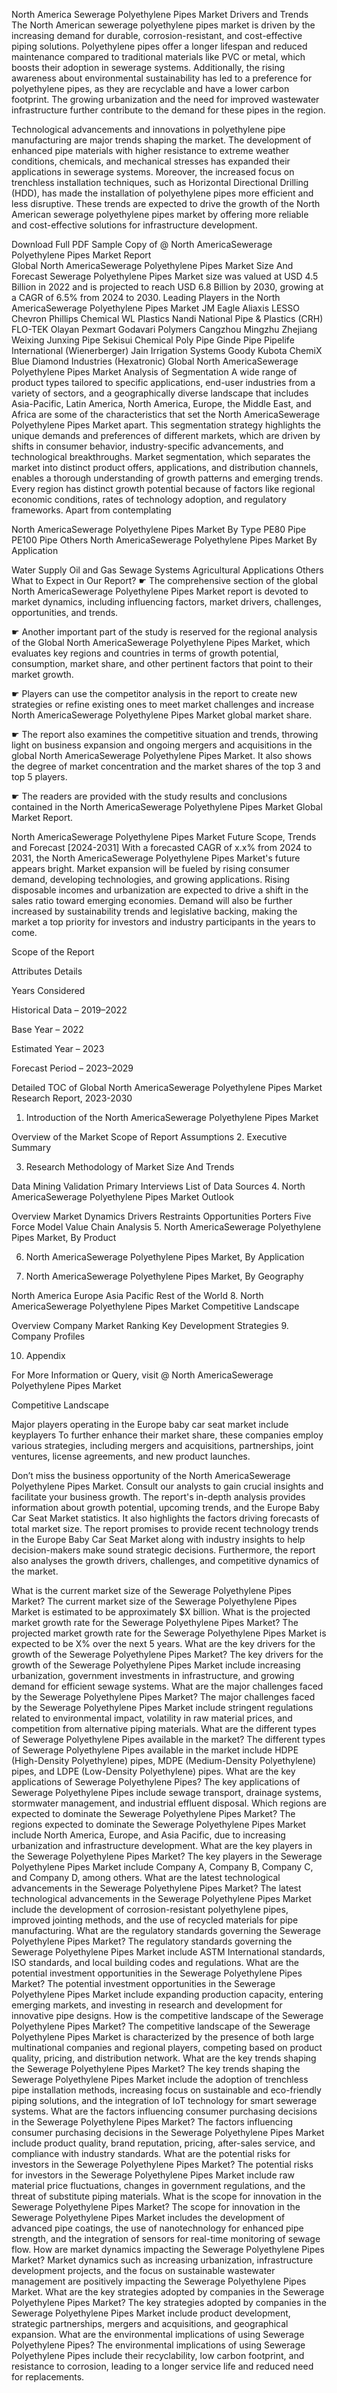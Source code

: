North America Sewerage Polyethylene Pipes Market Drivers and Trends
The North American sewerage polyethylene pipes market is driven by the increasing demand for durable, corrosion-resistant, and cost-effective piping solutions. Polyethylene pipes offer a longer lifespan and reduced maintenance compared to traditional materials like PVC or metal, which boosts their adoption in sewerage systems. Additionally, the rising awareness about environmental sustainability has led to a preference for polyethylene pipes, as they are recyclable and have a lower carbon footprint. The growing urbanization and the need for improved wastewater infrastructure further contribute to the demand for these pipes in the region.

Technological advancements and innovations in polyethylene pipe manufacturing are major trends shaping the market. The development of enhanced pipe materials with higher resistance to extreme weather conditions, chemicals, and mechanical stresses has expanded their applications in sewerage systems. Moreover, the increased focus on trenchless installation techniques, such as Horizontal Directional Drilling (HDD), has made the installation of polyethylene pipes more efficient and less disruptive. These trends are expected to drive the growth of the North American sewerage polyethylene pipes market by offering more reliable and cost-effective solutions for infrastructure development.

Download Full PDF Sample Copy of @ North AmericaSewerage Polyethylene Pipes Market Report  
Global North AmericaSewerage Polyethylene Pipes Market Size And Forecast
Sewerage Polyethylene Pipes Market size was valued at USD 4.5 Billion in 2022 and is projected to reach USD 6.8 Billion by 2030, growing at a CAGR of 6.5% from 2024 to 2030.
Leading Players in the North AmericaSewerage Polyethylene Pipes Market
JM Eagle
Aliaxis
LESSO
Chevron Phillips Chemical
WL Plastics
Nandi
National Pipe & Plastics (CRH)
FLO-TEK
Olayan
Pexmart
Godavari Polymers
Cangzhou Mingzhu
Zhejiang Weixing
Junxing Pipe
Sekisui Chemical
Poly Pipe
Ginde Pipe
Pipelife International (Wienerberger)
Jain Irrigation Systems
Goody
Kubota ChemiX
Blue Diamond Industries (Hexatronic)
Global North AmericaSewerage Polyethylene Pipes Market Analysis of Segmentation
A wide range of product types tailored to specific applications, end-user industries from a variety of sectors, and a geographically diverse landscape that includes Asia-Pacific, Latin America, North America, Europe, the Middle East, and Africa are some of the characteristics that set the North AmericaSewerage Polyethylene Pipes Market apart. This segmentation strategy highlights the unique demands and preferences of different markets, which are driven by shifts in consumer behavior, industry-specific advancements, and technological breakthroughs. Market segmentation, which separates the market into distinct product offers, applications, and distribution channels, enables a thorough understanding of growth patterns and emerging trends. Every region has distinct growth potential because of factors like regional economic conditions, rates of technology adoption, and regulatory frameworks. Apart from contemplating

North AmericaSewerage Polyethylene Pipes Market By Type
PE80 Pipe
PE100 Pipe
Others
North AmericaSewerage Polyethylene Pipes Market By Application

Water Supply
Oil and Gas
Sewage Systems
Agricultural Applications
Others
What to Expect in Our Report?
☛ The comprehensive section of the global North AmericaSewerage Polyethylene Pipes Market report is devoted to market dynamics, including influencing factors, market drivers, challenges, opportunities, and trends.

☛ Another important part of the study is reserved for the regional analysis of the Global North AmericaSewerage Polyethylene Pipes Market, which evaluates key regions and countries in terms of growth potential, consumption, market share, and other pertinent factors that point to their market growth.

☛ Players can use the competitor analysis in the report to create new strategies or refine existing ones to meet market challenges and increase North AmericaSewerage Polyethylene Pipes Market global market share.

☛ The report also examines the competitive situation and trends, throwing light on business expansion and ongoing mergers and acquisitions in the global North AmericaSewerage Polyethylene Pipes Market. It also shows the degree of market concentration and the market shares of the top 3 and top 5 players.

☛ The readers are provided with the study results and conclusions contained in the North AmericaSewerage Polyethylene Pipes Market Global Market Report.

North AmericaSewerage Polyethylene Pipes Market Future Scope, Trends and Forecast [2024-2031]
With a forecasted CAGR of x.x% from 2024 to 2031, the North AmericaSewerage Polyethylene Pipes Market's future appears bright. Market expansion will be fueled by rising consumer demand, developing technologies, and growing applications. Rising disposable incomes and urbanization are expected to drive a shift in the sales ratio toward emerging economies. Demand will also be further increased by sustainability trends and legislative backing, making the market a top priority for investors and industry participants in the years to come.

Scope of the Report

Attributes Details

Years Considered

Historical Data – 2019–2022

Base Year – 2022

Estimated Year – 2023

Forecast Period – 2023–2029

Detailed TOC of Global North AmericaSewerage Polyethylene Pipes Market Research Report, 2023-2030
1. Introduction of the North AmericaSewerage Polyethylene Pipes Market

Overview of the Market
Scope of Report
Assumptions
2. Executive Summary

3. Research Methodology of Market Size And Trends

Data Mining
Validation
Primary Interviews
List of Data Sources
4. North AmericaSewerage Polyethylene Pipes Market Outlook

Overview
Market Dynamics
Drivers
Restraints
Opportunities
Porters Five Force Model
Value Chain Analysis
5. North AmericaSewerage Polyethylene Pipes Market, By Product

6. North AmericaSewerage Polyethylene Pipes Market, By Application

7. North AmericaSewerage Polyethylene Pipes Market, By Geography

North America
Europe
Asia Pacific
Rest of the World
8. North AmericaSewerage Polyethylene Pipes Market Competitive Landscape

Overview
Company Market Ranking
Key Development Strategies
9. Company Profiles

10. Appendix

For More Information or Query, visit @ North AmericaSewerage Polyethylene Pipes Market

Competitive Landscape

Major players operating in the Europe baby car seat market include keyplayers To further enhance their market share, these companies employ various strategies, including mergers and acquisitions, partnerships, joint ventures, license agreements, and new product launches.

Don’t miss the business opportunity of the North AmericaSewerage Polyethylene Pipes Market. Consult our analysts to gain crucial insights and facilitate your business growth.
The report's in-depth analysis provides information about growth potential, upcoming trends, and the Europe Baby Car Seat Market statistics. It also highlights the factors driving forecasts of total market size. The report promises to provide recent technology trends in the Europe Baby Car Seat Market along with industry insights to help decision-makers make sound strategic decisions. Furthermore, the report also analyses the growth drivers, challenges, and competitive dynamics of the market.

What is the current market size of the Sewerage Polyethylene Pipes Market? The current market size of the Sewerage Polyethylene Pipes Market is estimated to be approximately $X billion. What is the projected market growth rate for the Sewerage Polyethylene Pipes Market? The projected market growth rate for the Sewerage Polyethylene Pipes Market is expected to be X% over the next 5 years. What are the key drivers for the growth of the Sewerage Polyethylene Pipes Market? The key drivers for the growth of the Sewerage Polyethylene Pipes Market include increasing urbanization, government investments in infrastructure, and growing demand for efficient sewage systems. What are the major challenges faced by the Sewerage Polyethylene Pipes Market? The major challenges faced by the Sewerage Polyethylene Pipes Market include stringent regulations related to environmental impact, volatility in raw material prices, and competition from alternative piping materials. What are the different types of Sewerage Polyethylene Pipes available in the market? The different types of Sewerage Polyethylene Pipes available in the market include HDPE (High-Density Polyethylene) pipes, MDPE (Medium-Density Polyethylene) pipes, and LDPE (Low-Density Polyethylene) pipes. What are the key applications of Sewerage Polyethylene Pipes? The key applications of Sewerage Polyethylene Pipes include sewage transport, drainage systems, stormwater management, and industrial effluent disposal. Which regions are expected to dominate the Sewerage Polyethylene Pipes Market? The regions expected to dominate the Sewerage Polyethylene Pipes Market include North America, Europe, and Asia Pacific, due to increasing urbanization and infrastructure development. What are the key players in the Sewerage Polyethylene Pipes Market? The key players in the Sewerage Polyethylene Pipes Market include Company A, Company B, Company C, and Company D, among others. What are the latest technological advancements in the Sewerage Polyethylene Pipes Market? The latest technological advancements in the Sewerage Polyethylene Pipes Market include the development of corrosion-resistant polyethylene pipes, improved jointing methods, and the use of recycled materials for pipe manufacturing. What are the regulatory standards governing the Sewerage Polyethylene Pipes Market? The regulatory standards governing the Sewerage Polyethylene Pipes Market include ASTM International standards, ISO standards, and local building codes and regulations. What are the potential investment opportunities in the Sewerage Polyethylene Pipes Market? The potential investment opportunities in the Sewerage Polyethylene Pipes Market include expanding production capacity, entering emerging markets, and investing in research and development for innovative pipe designs. How is the competitive landscape of the Sewerage Polyethylene Pipes Market? The competitive landscape of the Sewerage Polyethylene Pipes Market is characterized by the presence of both large multinational companies and regional players, competing based on product quality, pricing, and distribution network. What are the key trends shaping the Sewerage Polyethylene Pipes Market? The key trends shaping the Sewerage Polyethylene Pipes Market include the adoption of trenchless pipe installation methods, increasing focus on sustainable and eco-friendly piping solutions, and the integration of IoT technology for smart sewerage systems. What are the factors influencing consumer purchasing decisions in the Sewerage Polyethylene Pipes Market? The factors influencing consumer purchasing decisions in the Sewerage Polyethylene Pipes Market include product quality, brand reputation, pricing, after-sales service, and compliance with industry standards. What are the potential risks for investors in the Sewerage Polyethylene Pipes Market? The potential risks for investors in the Sewerage Polyethylene Pipes Market include raw material price fluctuations, changes in government regulations, and the threat of substitute piping materials. What is the scope for innovation in the Sewerage Polyethylene Pipes Market? The scope for innovation in the Sewerage Polyethylene Pipes Market includes the development of advanced pipe coatings, the use of nanotechnology for enhanced pipe strength, and the integration of sensors for real-time monitoring of sewage flow. How are market dynamics impacting the Sewerage Polyethylene Pipes Market? Market dynamics such as increasing urbanization, infrastructure development projects, and the focus on sustainable wastewater management are positively impacting the Sewerage Polyethylene Pipes Market. What are the key strategies adopted by companies in the Sewerage Polyethylene Pipes Market? The key strategies adopted by companies in the Sewerage Polyethylene Pipes Market include product development, strategic partnerships, mergers and acquisitions, and geographical expansion. What are the environmental implications of using Sewerage Polyethylene Pipes? The environmental implications of using Sewerage Polyethylene Pipes include their recyclability, low carbon footprint, and resistance to corrosion, leading to a longer service life and reduced need for replacements.
